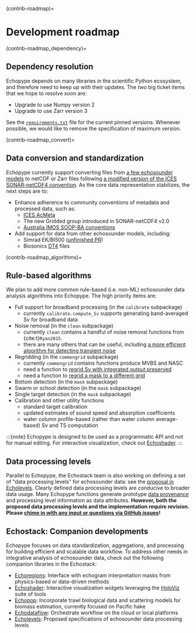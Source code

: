 (contrib-roadmap)=
# Development roadmap



(contrib-roadmap_dependency)=
## Dependency resolution
Echopype depends on many libraries in the scientific Python ecosystem, and therefore need to keep up with their updates. The two big ticket items that we hope to resolve soon are:
- Upgrade to use Numpy version 2
- Upgrade to use Zarr version 3

See the [`requirements.txt`](https://github.com/OSOceanAcoustics/echopype/blob/main/requirements.txt) file for the current pinned versions. Whenever possible, we would like to remove the specification of maximum version.



(contrib-roadmap_convert)=
## Data conversion and standardization
Echopype currently support converting files from [a few echosounder models](convert-sonar_types) to netCDF or Zarr files following [a modified version of the ICES SONAR-netCDF4 convention](data-format:sonarnetcdf4-adaptation). As the core data representation stabilizes, the next steps are to:
- Enhance adherence to community conventions of metadata and processed data, such as:
  - [ICES AcMeta](https://github.com/ices-publications/AcMeta)
  - The new Gridded group introduced in SONAR-netCDF4 v2.0
  - [Australia IMOS SOOP-BA conventions](https://imos.org.au/fileadmin/user_upload/shared/SOOP/BASOOP/SOOP-BA_NetCDF_Conventions_Version_2.2.pdf)
- Add support for data from other echosounder models, including:
  - Simrad EK/BI500 ([unfinished PR](https://github.com/OSOceanAcoustics/echopype/pull/1252))
  - Biosonics [DT4](https://www.biosonicsinc.com/download/dt4-file-format-specification/) files



(contrib-roadmap_algorithms)=
## Rule-based algorithms
We plan to add more common rule-based (i.e. non-ML) echosounder data analysis algorithms into Echopype. The high priority items are:
- Full support for broadband processing (in the `calibrate` subpackage)
  - currently `calibrate.compute_Sv` supports generating band-averaged Sv for broadband data
- Noise removal (in the `clean` subpackage)
  - currently `clean` contains a handful of noise removal functions from {cite:t}`Ryan2015`.
  - there are many others that can be useful, including [a more efficient algorithm for detecting transient noise](https://github.com/open-ocean-sounding/echopy/blob/96bb25f83490529a5373aeb3b423f03c9605f7a6/echopy/processing/mask_transient.py#L87C5-L87C13)
- Regridding (in the `commongrid` subpackage)
  - currently `commongrid` contains functions produce MVBS and NASC
  - need a function to [regrid Sv with integrated output preserved](https://github.com/OSOceanAcoustics/echopype/issues/726)
  - need a function to [regrid a mask to a different grid](https://support.echoview.com/WebHelp/Reference/Algorithms/Operators/#match_geometry_)
- Bottom detection (in the `mask` subpackage)
- Swarm or school detection (in the `mask` subpackage)
- Single target detection (in the `mask` subpackage)
- Calibration and other utility functions
  - standard target calibration
  - updated estimates of sound speed and absorption coefficients
  - water column profile-based (rather than water column average-based) Sv and TS computation

:::{note}
Echopype is designed to be used as a programmatic API and not for manual editing. For interactive visualization, check out [Echoshader](https://github.com/OSOceanAcoustics/echoshader).
:::




## Data processing levels

Parallel to Echopype, the Echostack team is also working on defining a set of "data processing levels" for echosounder data: see the [proposal in Echolevels](https://echolevels.readthedocs.io/en/latest/levels_proposed.html). Clearly defined data processing levels are conducive to broader data usage. Many Echopype functions generate prototype [data provenance](https://eos.org/opinions/the-importance-of-data-set-provenance-for-science) and processing level information as data attributes. **However, both the proposed data processing levels and the implementation require revision. Please [chime in with any input or questions via GitHub issues](https://github.com/uw-echospace/data-processing-levels/issues/new)!**





## Echostack: Companion developments

Echopype focuses on data standardization, aggregations, and processing for building efficient and scalable data workflow. To address other needs in integrative analysis of echosounder data, check out the following companion libraries in the Echostack:

- [Echoregions](https://github.com/OSOceanAcoustics/echoregions): Interface with echogram interpretation masks from physics-based or data-driven methods
- [Echoshader](https://github.com/OSOceanAcoustics/echoshader): Interactive visualization widgets leveraging the [HoloViz](https://holoviz.org/) suite of tools
- [Echopop](https://github.com/OSOceanAcoustics/echopop): Incorporate trawl biological data and scattering models for biomass estimation, currently focused on Pacific hake
- [Echodataflow](https://github.com/OSOceanAcoustics/echodataflow): Orchestrate workflow on the cloud or local platforms
- [Echolevels](https://github.com/OSOceanAcoustics/echolevels): Proposed specifications of echosounder data processing levels
<!-- - [Echopydantic](https://github.com/OSOceanAcoustics/echopydantic): provide convention-related functionalities, such as definitions and compliance checking -->






<!-- ## Computational scalability --- SIMPLIFY THIS!!!!

Computational scalability is a core goal of Echopype development. We aim to provide scalable data processing capability for researchers both on their own personal computer and on computing clusters. The Echopype data conversion tools provide direct read/write interface with both local filesystems and cloud storage, and all downstream data processing functions also natively interface with both local and cloud resources through the combination of the Zarr, Xarray, Dask, and related libraries. However, we have found that the often irregular spacing and structure of echosounder data in time and space can impose substantial computational bottleneck and require custom optimization beyond stock Xarray functions to parallelize efficiently across computing agents. With a few important memory issues during data conversion resolved (see [v0.8.0 release notes](https://echopype.readthedocs.io/en/stable/whats-new.html#v0-8-0-2023-august-27)), going forward we plan to:
- Benchmark data processing functions against diverse datasets of different volume (100s of GB to TB) and spatiotemporal features that can cause unintended memory expansion during computation
- Leverage Dask delayed approaches and experiment with different Zarr chunking schemes to resolve computational bottlenecks -->
